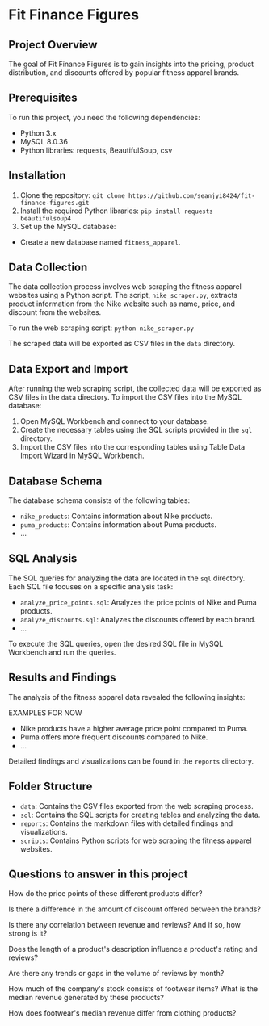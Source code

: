 # Fit Finance Figures

## Project Overview

The goal of Fit Finance Figures is to gain insights into the pricing, product distribution, and discounts offered by popular fitness apparel brands.

## Prerequisites

To run this project, you need the following dependencies:
- Python 3.x
- MySQL 8.0.36
- Python libraries: requests, BeautifulSoup, csv

## Installation

1. Clone the repository: ``git clone https://github.com/seanjyi8424/fit-finance-figures.git``
2. Install the required Python libraries: ``pip install requests beautifulsoup4``
3. Set up the MySQL database:
- Create a new database named `fitness_apparel`.

## Data Collection

The data collection process involves web scraping the fitness apparel websites using a Python script. The script, `nike_scraper.py`, extracts product information from the Nike website such as name, price, and discount from the websites.

To run the web scraping script: ``python nike_scraper.py``

The scraped data will be exported as CSV files in the `data` directory.

## Data Export and Import

After running the web scraping script, the collected data will be exported as CSV files in the `data` directory. To import the CSV files into the MySQL database:

1. Open MySQL Workbench and connect to your database.
2. Create the necessary tables using the SQL scripts provided in the `sql` directory.
3. Import the CSV files into the corresponding tables using Table Data Import Wizard in MySQL Workbench.

## Database Schema

The database schema consists of the following tables:
- `nike_products`: Contains information about Nike products.
- `puma_products`: Contains information about Puma products.
- ...

## SQL Analysis

The SQL queries for analyzing the data are located in the `sql` directory. Each SQL file focuses on a specific analysis task:

- `analyze_price_points.sql`: Analyzes the price points of Nike and Puma products.
- `analyze_discounts.sql`: Analyzes the discounts offered by each brand.
- ...

To execute the SQL queries, open the desired SQL file in MySQL Workbench and run the queries.

## Results and Findings

The analysis of the fitness apparel data revealed the following insights:

EXAMPLES FOR NOW
- Nike products have a higher average price point compared to Puma.
- Puma offers more frequent discounts compared to Nike.
- ...

Detailed findings and visualizations can be found in the `reports` directory.

## Folder Structure

- `data`: Contains the CSV files exported from the web scraping process.
- `sql`: Contains the SQL scripts for creating tables and analyzing the data.
- `reports`: Contains the markdown files with detailed findings and visualizations.
- `scripts`: Contains Python scripts for web scraping the fitness apparel websites.

## Questions to answer in this project
How do the price points of these different products differ?

Is there a difference in the amount of discount offered between the brands?

Is there any correlation between revenue and reviews? And if so, how strong is it?

Does the length of a product's description influence a product's rating and reviews?

Are there any trends or gaps in the volume of reviews by month?

How much of the company's stock consists of footwear items? What is the median revenue generated by these products?

How does footwear's median revenue differ from clothing products?
